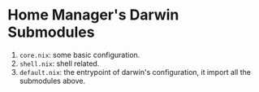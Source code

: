 # Home Manager's Darwin Submodules

1. `core.nix`: some basic configuration.
1. `shell.nix`: shell related.
1. `default.nix`: the entrypoint of darwin's configuration, it import all the submodules above.
